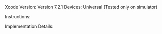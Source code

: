 Xcode Version: Version 7.2.1
Devices: Universal (Tested only on simulator)

Instructions:

Implementation Details:

